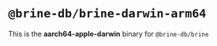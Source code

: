 # `@brine-db/brine-darwin-arm64`

This is the **aarch64-apple-darwin** binary for `@brine-db/brine`
